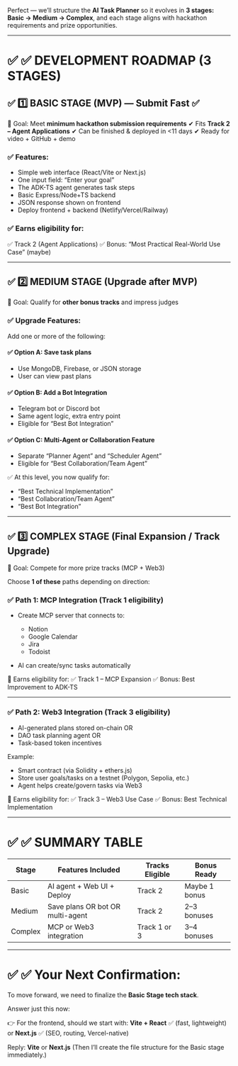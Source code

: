Perfect — we’ll structure the **AI Task Planner** so it evolves in **3 stages: Basic → Medium → Complex**, and each stage aligns with hackathon requirements and prize opportunities.

---

# ✅ ✅ DEVELOPMENT ROADMAP (3 STAGES)

## ✅ 1️⃣ BASIC STAGE (MVP) — Submit Fast ✅

🎯 Goal: Meet **minimum hackathon submission requirements**
✔ Fits **Track 2 – Agent Applications**
✔ Can be finished & deployed in <11 days
✔ Ready for video + GitHub + demo

### ✅ Features:

* Simple web interface (React/Vite or Next.js)
* One input field: “Enter your goal”
* The ADK-TS agent generates task steps
* Basic Express/Node+TS backend
* JSON response shown on frontend
* Deploy frontend + backend (Netlify/Vercel/Railway)

### ✅ Earns eligibility for:

✅ Track 2 (Agent Applications)
✅ Bonus: “Most Practical Real-World Use Case” (maybe)

---

## ✅ 2️⃣ MEDIUM STAGE (Upgrade after MVP)

🎯 Goal: Qualify for **other bonus tracks** and impress judges

### ✅ Upgrade Features:

Add one or more of the following:

#### ✅ Option A: Save task plans

* Use MongoDB, Firebase, or JSON storage
* User can view past plans

#### ✅ Option B: Add a Bot Integration

* Telegram bot or Discord bot
* Same agent logic, extra entry point
* Eligible for “Best Bot Integration”

#### ✅ Option C: Multi-Agent or Collaboration Feature

* Separate “Planner Agent” and “Scheduler Agent”
* Eligible for “Best Collaboration/Team Agent”

✅ At this level, you now qualify for:

* “Best Technical Implementation”
* “Best Collaboration/Team Agent”
* “Best Bot Integration”

---

## ✅ 3️⃣ COMPLEX STAGE (Final Expansion / Track Upgrade)

🎯 Goal: Compete for more prize tracks (MCP + Web3)

Choose **1 of these** paths depending on direction:

### ✅ Path 1: MCP Integration (Track 1 eligibility)

* Create MCP server that connects to:

  * Notion
  * Google Calendar
  * Jira
  * Todoist
* AI can create/sync tasks automatically

🎯 Earns eligibility for:
✅ Track 1 – MCP Expansion
✅ Bonus: Best Improvement to ADK-TS

---

### ✅ Path 2: Web3 Integration (Track 3 eligibility)

* AI-generated plans stored on-chain OR
* DAO task planning agent OR
* Task-based token incentives

Example:

* Smart contract (via Solidity + ethers.js)
* Store user goals/tasks on a testnet (Polygon, Sepolia, etc.)
* Agent helps create/govern tasks via Web3

🎯 Earns eligibility for:
✅ Track 3 – Web3 Use Case
✅ Bonus: Best Technical Implementation

---

# ✅ ✅ SUMMARY TABLE

| Stage   | Features Included                | Tracks Eligible | Bonus Ready   |
| ------- | -------------------------------- | --------------- | ------------- |
| Basic   | AI agent + Web UI + Deploy       | Track 2         | Maybe 1 bonus |
| Medium  | Save plans OR bot OR multi-agent | Track 2         | 2–3 bonuses   |
| Complex | MCP or Web3 integration          | Track 1 or 3    | 3–4 bonuses   |

---

# ✅ ✅ Your Next Confirmation:

To move forward, we need to finalize the **Basic Stage tech stack**.

Answer just this now:

👉 For the frontend, should we start with:
**Vite + React** ✅ (fast, lightweight)
or
**Next.js** ✅ (SEO, routing, Vercel-native)

Reply: **Vite** or **Next.js**
(Then I’ll create the file structure for the Basic stage immediately.)
